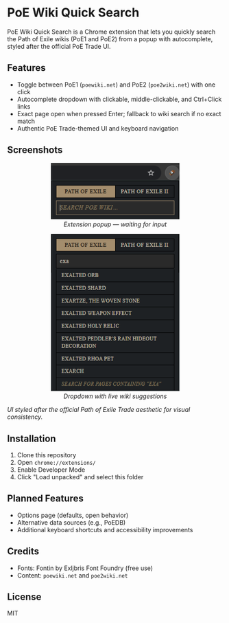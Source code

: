 # PoE Wiki Quick Search

PoE Wiki Quick Search is a Chrome extension that lets you quickly search the Path of Exile wikis (PoE1 and PoE2) from a popup with autocomplete, styled after the official PoE Trade UI.

## Features

- Toggle between PoE1 (`poewiki.net`) and PoE2 (`poe2wiki.net`) with one click
- Autocomplete dropdown with clickable, middle-clickable, and Ctrl+Click links
- Exact page open when pressed Enter; fallback to wiki search if no exact match
- Authentic PoE Trade-themed UI and keyboard navigation

## Screenshots

<p align="center">
  <img src="./Screenshot_2.png" alt="Extension popup — waiting for input" width="300"><br>
  <em>Extension popup — waiting for input</em>
</p>

<p align="center">
  <img src="./Screenshot_1.png" alt="Dropdown with live wiki suggestions" width="300"><br>
  <em>Dropdown with live wiki suggestions</em>
</p>


  
</div>

_UI styled after the official Path of Exile Trade aesthetic for visual consistency._

## Installation

1. Clone this repository
2. Open `chrome://extensions/`
3. Enable Developer Mode
4. Click "Load unpacked" and select this folder

## Planned Features

- Options page (defaults, open behavior)
- Alternative data sources (e.g., PoEDB)
- Additional keyboard shortcuts and accessibility improvements

## Credits

- Fonts: Fontin by Exljbris Font Foundry (free use)
- Content: `poewiki.net` and `poe2wiki.net`

## License

MIT


